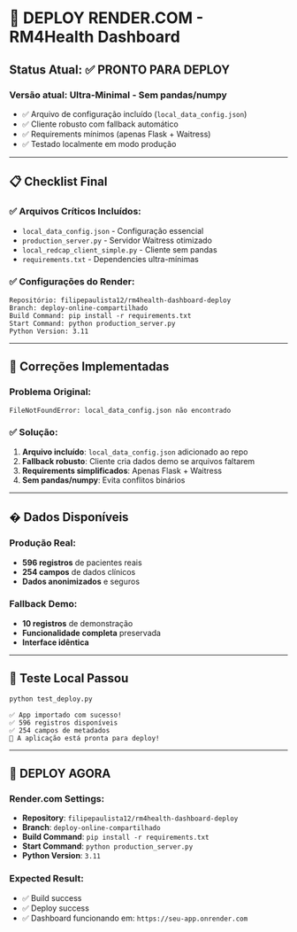 # 🚀 DEPLOY RENDER.COM - RM4Health Dashboard

## Status Atual: ✅ PRONTO PARA DEPLOY

### Versão atual: **Ultra-Minimal** - Sem pandas/numpy
- ✅ Arquivo de configuração incluído (`local_data_config.json`)
- ✅ Cliente robusto com fallback automático
- ✅ Requirements mínimos (apenas Flask + Waitress)
- ✅ Testado localmente em modo produção

---

## 📋 Checklist Final

### ✅ Arquivos Críticos Incluídos:
- `local_data_config.json` - Configuração essencial
- `production_server.py` - Servidor Waitress otimizado  
- `local_redcap_client_simple.py` - Cliente sem pandas
- `requirements.txt` - Dependencies ultra-mínimas

### ✅ Configurações do Render:
```
Repositório: filipepaulista12/rm4health-dashboard-deploy
Branch: deploy-online-compartilhado
Build Command: pip install -r requirements.txt
Start Command: python production_server.py
Python Version: 3.11
```

---

## 🔧 Correções Implementadas

### Problema Original:
```
FileNotFoundError: local_data_config.json não encontrado
```

### ✅ Solução:
1. **Arquivo incluído**: `local_data_config.json` adicionado ao repo
2. **Fallback robusto**: Cliente cria dados demo se arquivos faltarem
3. **Requirements simplificados**: Apenas Flask + Waitress
4. **Sem pandas/numpy**: Evita conflitos binários

---

## � Dados Disponíveis

### Produção Real:
- **596 registros** de pacientes reais
- **254 campos** de dados clínicos
- **Dados anonimizados** e seguros

### Fallback Demo:
- **10 registros** de demonstração
- **Funcionalidade completa** preservada
- **Interface idêntica**

---

## 🧪 Teste Local Passou
```bash
python test_deploy.py
```
```
✅ App importado com sucesso!
✅ 596 registros disponíveis
✅ 254 campos de metadados
🎯 A aplicação está pronta para deploy!
```

---

## 🚀 DEPLOY AGORA

### Render.com Settings:
- **Repository**: `filipepaulista12/rm4health-dashboard-deploy`
- **Branch**: `deploy-online-compartilhado`
- **Build Command**: `pip install -r requirements.txt`
- **Start Command**: `python production_server.py`
- **Python Version**: `3.11`

### Expected Result:
- ✅ Build success 
- ✅ Deploy success
- ✅ Dashboard funcionando em: `https://seu-app.onrender.com`
